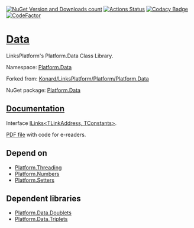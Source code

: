 [![NuGet Version and Downloads count](https://img.shields.io/nuget/v/Platform.Data?label=nuget&style=flat)](https://www.nuget.org/packages/Platform.Data)
[![Actions Status](https://github.com/linksplatform/Data/workflows/CD/badge.svg)](https://github.com/linksplatform/Data/actions?workflow=CD)
[![Codacy Badge](https://api.codacy.com/project/badge/Grade/b38e839402d9451aa3e58fe05521325f)](https://app.codacy.com/gh/linksplatform/Data?utm_source=github.com&utm_medium=referral&utm_content=linksplatform/Data&utm_campaign=Badge_Grade_Settings)
[![CodeFactor](https://www.codefactor.io/repository/github/linksplatform/data/badge)](https://www.codefactor.io/repository/github/linksplatform/data)

# [Data](https://github.com/linksplatform/Data)

LinksPlatform's Platform.Data Class Library.

Namespace: [Platform.Data](https://linksplatform.github.io/Data/csharp/api/Platform.Data.html)

Forked from: [Konard/LinksPlatform/Platform/Platform.Data](https://github.com/Konard/LinksPlatform/tree/4d902dd3f4267284a494c35e1ae1887d5a309bef/Platform/Platform.Data)

NuGet package: [Platform.Data](https://www.nuget.org/packages/Platform.Data)

## [Documentation](https://linksplatform.github.io/Data)
Interface [ILinks\<TLinkAddress, TConstants\>](https://linksplatform.github.io/Data/csharp/api/Platform.Data.ILinks-2.html).

[PDF file](https://linksplatform.github.io/Data/csharp/Platform.Data.pdf) with code for e-readers.

## Depend on
*   [Platform.Threading](https://github.com/linksplatform/Threading)
*   [Platform.Numbers](https://github.com/linksplatform/Numbers)
*   [Platform.Setters](https://github.com/linksplatform/Setters)

## Dependent libraries
*   [Platform.Data.Doublets](https://github.com/linksplatform/Data.Doublets)
*   [Platform.Data.Triplets](https://github.com/linksplatform/Data.Triplets)
